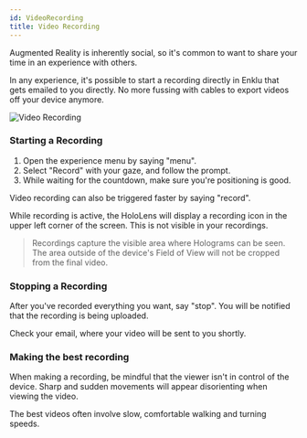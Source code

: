 ```yaml
---
id: VideoRecording
title: Video Recording
---
```


Augmented Reality is inherently social, so it's common to want to share your time in an experience with others. 

In any experience, it's possible to start a recording directly in Enklu that gets emailed to you directly. 
No more fussing with cables to export videos off your device anymore.

![Video Recording](/img/product/hololens/video-recording.gif)

### Starting a Recording

1. Open the experience menu by saying "menu".
2. Select "Record" with your gaze, and follow the prompt.
3. While waiting for the countdown, make sure you're positioning is good.

Video recording can also be triggered faster by saying "record".

While recording is active, the HoloLens will display a recording icon in the upper left corner of the screen. This is not visible in your recordings.

> Recordings capture the visible area where Holograms can be seen. The area outside of the device's Field of View will not be cropped from the final video.

### Stopping a Recording

After you've recorded everything you want, say "stop". You will be notified that the recording is being uploaded.

Check your email, where your video will be sent to you shortly.

### Making the best recording

When making a recording, be mindful that the viewer isn't in control of the device. 
Sharp and sudden movements will appear disorienting when viewing the video.

The best videos often involve slow, comfortable walking and turning speeds.

